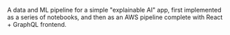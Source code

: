A data and ML pipeline for a simple "explainable AI" app, first implemented as a series of notebooks, and then as an AWS pipeline complete with React + GraphQL frontend.
